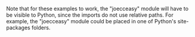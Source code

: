 Note that for these examples to work, the "joecceasy" module will have to be visible to Python, since the imports do not use relative paths. For example, the "joecceasy" module could be placed in one of Python's site-packages folders.